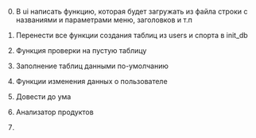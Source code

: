 0. В ui написать функцию, которая будет загружать из файла строки с названиями и параметрами меню, заголовков и т.п
1. Перенести все функции создания таблиц из users и спорта в init\_db
2. Функция проверки на пустую таблицу
3. Заполнение таблиц данными по-умолчанию
4. Функции изменения данных о пользователе
5. Довести до ума

6. Анализатор продуктов
7. 


